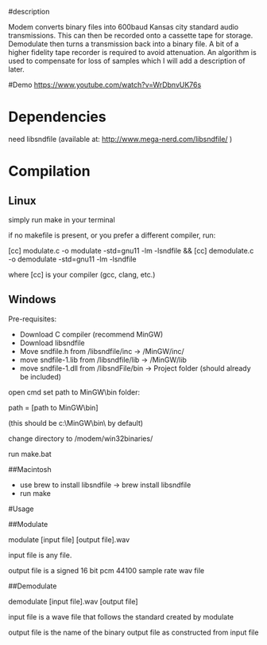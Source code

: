 #description 

Modem converts binary files into 600baud Kansas city standard audio transmissions. This can then be recorded onto a cassette tape for storage. Demodulate then turns a transmission back into a binary file. A bit of a higher fidelity tape recorder is required to avoid attenuation. An algorithm is used to compensate for loss of samples which I will add a description of later.

#Demo
https://www.youtube.com/watch?v=WrDbnvUK76s

# Dependencies

need libsndfile (available at: http://www.mega-nerd.com/libsndfile/ )

# Compilation

## Linux
simply run make in your terminal

if no makefile is present, or you prefer a different compiler, run:

[cc] modulate.c -o modulate -std=gnu11 -lm -lsndfile && [cc] demodulate.c -o demodulate -std=gnu11 -lm -lsndfile

where [cc] is your compiler (gcc, clang, etc.)

## Windows
Pre-requisites:

* Download C compiler (recommend MinGW)
* Download libsndfile
* Move sndfile.h from /libsndfile/inc -> /MinGW/inc/
* move sndfile-1.lib from /libsndfile/lib -> /MinGW/lib
* move sndfile-1.dll from /libsndFile/bin -> Project folder (should already be included)

open cmd
set path to MinGW\bin folder:

path = [path to MinGW\bin\]

(this should be c:\MinGW\bin\ by default)

change directory to /modem/win32binaries/

run make.bat

##Macintosh

* use brew to install libsndfile
	-> brew install libsndfile
* run make

#Usage

##Modulate

modulate [input file] [output file].wav

input file is any file.

output file is a signed 16 bit pcm 44100 sample rate wav file

##Demodulate

demodulate [input file].wav [output file]

input file is a wave file that follows the standard created by modulate

output file is the name of the binary output file as constructed from input file

